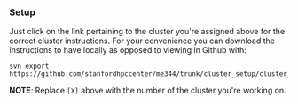 ### Setup

Just click on the link pertaining to the cluster you're assigned above for the correct cluster instructions. For your convenience you can download the instructions to have locally as opposed to viewing in Github with:

    svn export https://github.com/stanfordhpccenter/me344/trunk/cluster_setup/cluster_[X].md

**NOTE**: Replace `[X]` above with the number of the cluster you're working on.
